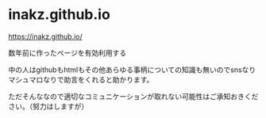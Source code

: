 # inakz.github.io
https://inakz.github.io/

数年前に作ったページを有効利用する

中の人はgithubもhtmlもその他あらゆる事柄についての知識も無いのでsnsなりマシュマロなりで助言をくれると助かります。

ただそんななので適切なコミュニケーションが取れない可能性はご承知おきください。（努力はしますが）
